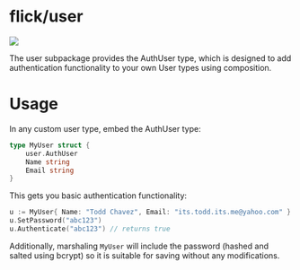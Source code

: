 # flick/user

[![](https://img.shields.io/badge/godoc-reference-5272B4.svg)](https://godoc.org/github.com/olafal0/flick/user)

The user subpackage provides the AuthUser type, which is designed to add
authentication functionality to your own User types using composition.

# Usage

In any custom user type, embed the AuthUser type:

```go
type MyUser struct {
    user.AuthUser
    Name string
    Email string
}
```

This gets you basic authentication functionality:

```go
u := MyUser{ Name: "Todd Chavez", Email: "its.todd.its.me@yahoo.com" }
u.SetPassword("abc123")
u.Authenticate("abc123") // returns true
```

Additionally, marshaling `MyUser` will include the password (hashed and salted
using bcrypt) so it is suitable for saving without any modifications.